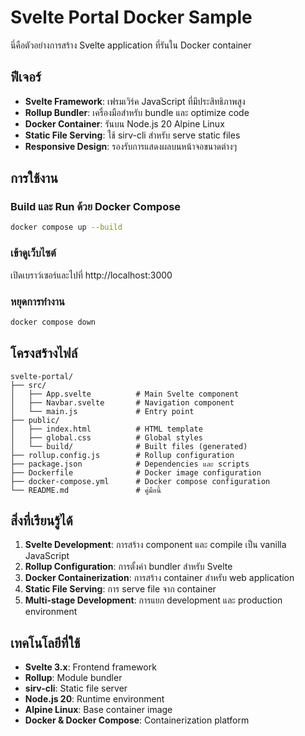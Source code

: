 # Svelte Portal Docker Sample

นี่คือตัวอย่างการสร้าง Svelte application ที่รันใน Docker container

## ฟีเจอร์

- **Svelte Framework**: เฟรมเวิร์ค JavaScript ที่มีประสิทธิภาพสูง
- **Rollup Bundler**: เครื่องมือสำหรับ bundle และ optimize code
- **Docker Container**: รันบน Node.js 20 Alpine Linux
- **Static File Serving**: ใช้ sirv-cli สำหรับ serve static files
- **Responsive Design**: รองรับการแสดงผลบนหน้าจอขนาดต่างๆ

## การใช้งาน

### Build และ Run ด้วย Docker Compose
```bash
docker compose up --build
```

### เข้าดูเว็บไซต์
เปิดเบราว์เซอร์และไปที่ http://localhost:3000

### หยุดการทำงาน
```bash
docker compose down
```

## โครงสร้างไฟล์

```
svelte-portal/
├── src/
│   ├── App.svelte          # Main Svelte component
│   ├── Navbar.svelte       # Navigation component
│   └── main.js             # Entry point
├── public/
│   ├── index.html          # HTML template
│   ├── global.css          # Global styles
│   └── build/              # Built files (generated)
├── rollup.config.js        # Rollup configuration
├── package.json            # Dependencies และ scripts
├── Dockerfile              # Docker image configuration
├── docker-compose.yml      # Docker compose configuration
└── README.md               # คู่มือนี้
```

## สิ่งที่เรียนรู้ได้

1. **Svelte Development**: การสร้าง component และ compile เป็น vanilla JavaScript
2. **Rollup Configuration**: การตั้งค่า bundler สำหรับ Svelte
3. **Docker Containerization**: การสร้าง container สำหรับ web application
4. **Static File Serving**: การ serve file จาก container
5. **Multi-stage Development**: การแยก development และ production environment

## เทคโนโลยีที่ใช้

- **Svelte 3.x**: Frontend framework
- **Rollup**: Module bundler
- **sirv-cli**: Static file server
- **Node.js 20**: Runtime environment
- **Alpine Linux**: Base container image
- **Docker & Docker Compose**: Containerization platform
